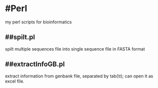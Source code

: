 #Perl
====

my perl scripts for bioinformatics 

##spilt.pl 
-----
spilt multiple sequences file into single sequence file in FASTA format

##extractInfoGB.pl
----
extract information from genbank file, separated by tab(\t); can open it as excel file.
